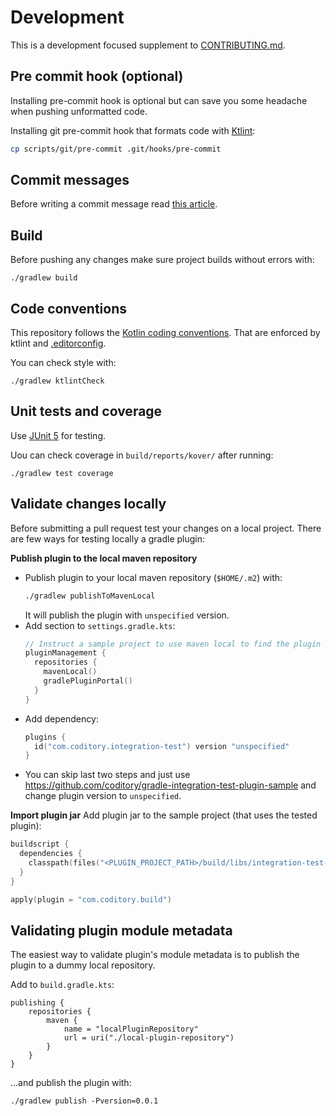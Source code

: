 # Development

This is a development focused supplement
to [CONTRIBUTING.md](https://github.com/coditory/.github/blob/main/CONTRIBUTING.md).

## Pre commit hook (optional)

Installing pre-commit hook is optional but can save you some headache when pushing unformatted code.

Installing git pre-commit hook that formats code with [Ktlint](https://pinterest.github.io/ktlint):

```sh
cp scripts/git/pre-commit .git/hooks/pre-commit
```

## Commit messages
Before writing a commit message read [this article](https://chris.beams.io/posts/git-commit/).

## Build
Before pushing any changes make sure project builds without errors with:
```
./gradlew build
```

## Code conventions

This repository follows the [Kotlin coding conventions](https://kotlinlang.org/docs/reference/coding-conventions.html).
That are enforced by ktlint and [.editorconfig](../.editorconfig).

You can check style with:

```
./gradlew ktlintCheck
```

## Unit tests and coverage

Use [JUnit 5](https://junit.org/junit5/docs/current/user-guide/) for testing.

Uou can check coverage in `build/reports/kover/` after running:

```
./gradlew test coverage
```

## Validate changes locally

Before submitting a pull request test your changes on a local project.
There are few ways for testing locally a gradle plugin:

**Publish plugin to the local maven repository**

- Publish plugin to your local maven repository (`$HOME/.m2`) with:
  ```sh
  ./gradlew publishToMavenLocal
  ```
  It will publish the plugin with `unspecified` version.
- Add section to `settings.gradle.kts`:
  ```kt
  // Instruct a sample project to use maven local to find the plugin
  pluginManagement {
    repositories {
      mavenLocal()
      gradlePluginPortal()
    }
  }
  ```
- Add dependency:
  ```kt
  plugins {
    id("com.coditory.integration-test") version "unspecified"
  }
  ```
- You can skip last two steps and just use https://github.com/coditory/gradle-integration-test-plugin-sample and change
  plugin version to `unspecified`.

**Import plugin jar**
Add plugin jar to the sample project (that uses the tested plugin):

```kt
buildscript {
  dependencies {
    classpath(files("<PLUGIN_PROJECT_PATH>/build/libs/integration-test-plugin.jar"))
  }
}

apply(plugin = "com.coditory.build")
```

## Validating plugin module metadata

The easiest way to validate plugin's module metadata is to publish the plugin to a dummy local repository.

Add to `build.gradle.kts`:

```
publishing {
    repositories {
        maven {
            name = "localPluginRepository"
            url = uri("./local-plugin-repository")
        }
    }
}
```

...and publish the plugin with:

```
./gradlew publish -Pversion=0.0.1
```
